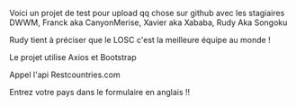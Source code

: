 Voici un projet de test pour upload qq chose sur github avec les stagiaires DWWM, Franck aka CanyonMerise, Xavier aka Xababa, Rudy Aka Songoku 

Rudy tient à préciser que le LOSC c'est la meilleure équipe au monde !

Le projet utilise Axios et Bootstrap

Appel l'api Restcountries.com

Entrez votre pays dans le formulaire en anglais !!